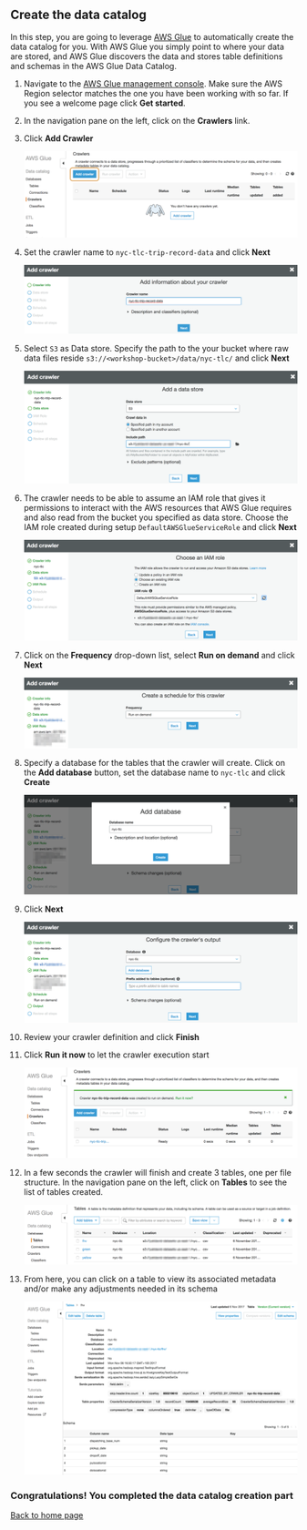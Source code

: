 ## Create the data catalog

In this step, you are going to leverage [AWS Glue](https://aws.amazon.com/glue/) to automatically create the data catalog for you. With AWS Glue you simply point to where your data are stored, and AWS Glue discovers the data and stores table definitions and schemas in the AWS Glue Data Catalog.

1. Navigate to the [AWS Glue management console](https://console.aws.amazon.com/glue/home). Make sure the AWS Region selector matches the one you have been working with so far. If you see a welcome page click **Get started**.

1. In the navigation pane on the left, click on the **Crawlers** link.

1. Click **Add Crawler**

	![Add Crawler](images/03-glue-add-crawler.png)
	
1. Set the crawler name to `nyc-tlc-trip-record-data` and click **Next**

	![Add Crawler](images/03a-glue-add-crawler.png)
	
1. Select `S3` as Data store. Specify the path to the your bucket where raw data files reside `s3://<workshop-bucket>/data/nyc-tlc/` and click **Next**

	![Add Crawler](images/03b-glue-add-crawler.png)
	
1. The crawler needs to be able to assume an IAM role that gives it permissions to interact with the AWS resources that AWS Glue requires and also read from the bucket you specified as data store. Choose the IAM role created during setup `DefaultAWSGlueServiceRole` and click **Next**

	![Add Crawler](images/03c-glue-add-crawler.png)
		
1. Click on the **Frequency** drop-down list, select **Run on demand** and click **Next**

	![Add Crawler](images/03d-glue-add-crawler.png)
	
1. Specify a database for the tables that the crawler will create. Click on the **Add database** button, set the database name to `nyc-tlc` and click **Create**

	![Add Crawler](images/03e-glue-add-crawler.png)
	
1. Click **Next**

	![Add Crawler](images/03f-glue-add-crawler.png)

1. Review your crawler definition and click **Finish**

1. Click **Run it now** to let the crawler execution start

	![Add Crawler](images/03g-glue-add-crawler.png)

1. In a few seconds the crawler will finish and create 3 tables, one per file structure. In the navigation pane on the left, click on **Tables** to see the list of tables created.

	![Glue tables](images/04-glue-tables.png)

1. From here, you can click on a table to view its associated metadata and/or make any adjustments needed in its schema

	![Table details](images/05-glue-table-details.png)


### Congratulations! You completed the data catalog creation part

[Back to home page](README.md)

